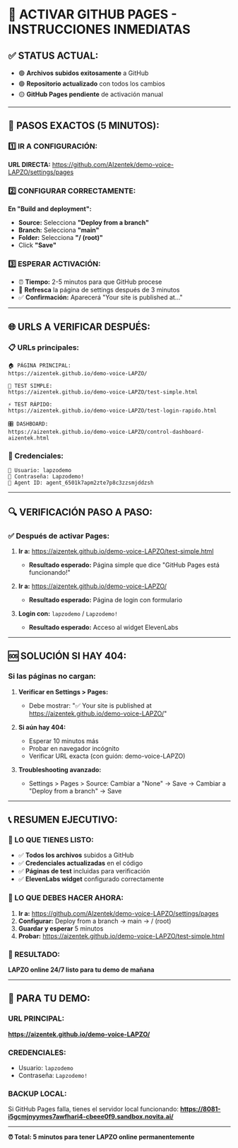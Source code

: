 # 🚀 ACTIVAR GITHUB PAGES - INSTRUCCIONES INMEDIATAS

## ✅ **STATUS ACTUAL:**
- 🟢 **Archivos subidos exitosamente** a GitHub
- 🟢 **Repositorio actualizado** con todos los cambios
- 🟡 **GitHub Pages pendiente** de activación manual

---

## 🎯 **PASOS EXACTOS (5 MINUTOS):**

### **1️⃣ IR A CONFIGURACIÓN:**
**URL DIRECTA:** https://github.com/AIzentek/demo-voice-LAPZO/settings/pages

### **2️⃣ CONFIGURAR CORRECTAMENTE:**

**En "Build and deployment":**
- **Source:** Selecciona **"Deploy from a branch"**
- **Branch:** Selecciona **"main"** 
- **Folder:** Selecciona **"/ (root)"**
- Click **"Save"**

### **3️⃣ ESPERAR ACTIVACIÓN:**
- ⏰ **Tiempo:** 2-5 minutos para que GitHub procese
- 🔄 **Refresca** la página de settings después de 3 minutos
- ✅ **Confirmación:** Aparecerá "Your site is published at..."

---

## 🌐 **URLS A VERIFICAR DESPUÉS:**

### **📋 URLs principales:**
```
🏠 PÁGINA PRINCIPAL:
https://aizentek.github.io/demo-voice-LAPZO/

🧪 TEST SIMPLE:
https://aizentek.github.io/demo-voice-LAPZO/test-simple.html

⚡ TEST RÁPIDO:
https://aizentek.github.io/demo-voice-LAPZO/test-login-rapido.html

🎛️ DASHBOARD:
https://aizentek.github.io/demo-voice-LAPZO/control-dashboard-aizentek.html
```

### **🔐 Credenciales:**
```
👤 Usuario: lapzodemo
🔐 Contraseña: Lapzodemo!
🤖 Agent ID: agent_6501k7apm2zte7p8c3zzsmjddzsh
```

---

## 🔍 **VERIFICACIÓN PASO A PASO:**

### **✅ Después de activar Pages:**

1. **Ir a:** https://aizentek.github.io/demo-voice-LAPZO/test-simple.html
   - **Resultado esperado:** Página simple que dice "GitHub Pages está funcionando!"

2. **Ir a:** https://aizentek.github.io/demo-voice-LAPZO/
   - **Resultado esperado:** Página de login con formulario

3. **Login con:** `lapzodemo` / `Lapzodemo!`
   - **Resultado esperado:** Acceso al widget ElevenLabs

---

## 🆘 **SOLUCIÓN SI HAY 404:**

### **Si las páginas no cargan:**

1. **Verificar en Settings > Pages:**
   - Debe mostrar: "✅ Your site is published at https://aizentek.github.io/demo-voice-LAPZO/"

2. **Si aún hay 404:**
   - Esperar 10 minutos más
   - Probar en navegador incógnito
   - Verificar URL exacta (con guión: demo-voice-LAPZO)

3. **Troubleshooting avanzado:**
   - Settings > Pages > Source: Cambiar a "None" → Save → Cambiar a "Deploy from a branch" → Save

---

## 📞 **RESUMEN EJECUTIVO:**

### **🎯 LO QUE TIENES LISTO:**
- ✅ **Todos los archivos** subidos a GitHub
- ✅ **Credenciales actualizadas** en el código
- ✅ **Páginas de test** incluidas para verificación
- ✅ **ElevenLabs widget** configurado correctamente

### **🔑 LO QUE DEBES HACER AHORA:**
1. **Ir a:** https://github.com/AIzentek/demo-voice-LAPZO/settings/pages
2. **Configurar:** Deploy from a branch → main → / (root)
3. **Guardar y esperar** 5 minutos
4. **Probar:** https://aizentek.github.io/demo-voice-LAPZO/test-simple.html

### **🎉 RESULTADO:**
**LAPZO online 24/7 listo para tu demo de mañana**

---

## 🚨 **PARA TU DEMO:**

### **URL PRINCIPAL:**
**https://aizentek.github.io/demo-voice-LAPZO/**

### **CREDENCIALES:**
- Usuario: `lapzodemo`
- Contraseña: `Lapzodemo!`

### **BACKUP LOCAL:**
Si GitHub Pages falla, tienes el servidor local funcionando:
**https://8081-i5gcmjnyymes7awfhari4-cbeee0f9.sandbox.novita.ai/**

---

**⏰ Total: 5 minutos para tener LAPZO online permanentemente**